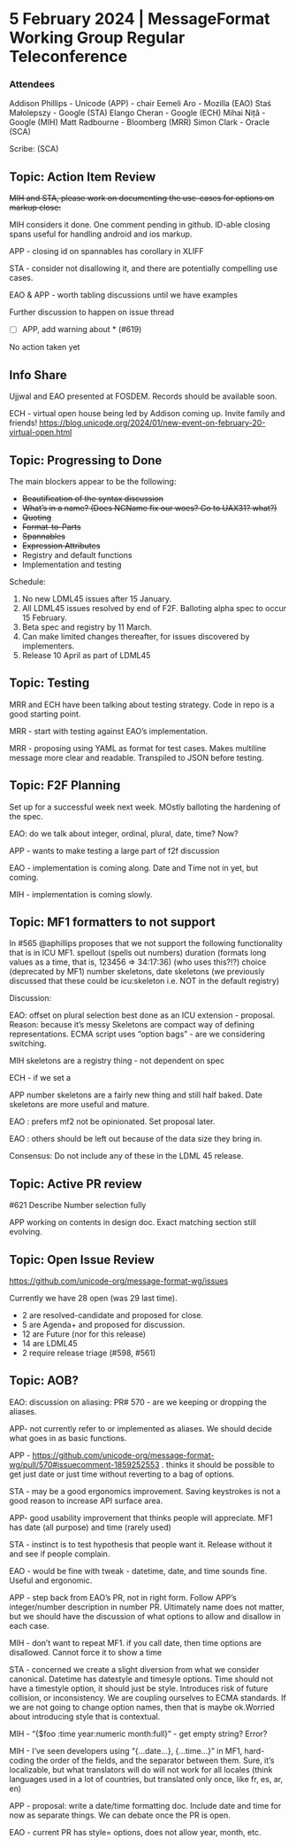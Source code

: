 # 5 February 2024 | MessageFormat Working Group Regular Teleconference

### Attendees
Addison Phillips - Unicode (APP) - chair
Eemeli Aro - Mozilla (EAO)
Staś Małolepszy - Google (STA)
Elango Cheran - Google (ECH)
Mihai Niță - Google (MIH)
Matt Radbourne - Bloomberg (MRR)
Simon Clark - Oracle (SCA)

Scribe: (SCA)

## Topic: Action Item Review
~~MIH and STA, please work on documenting the use-cases for options on markup close:~~

MIH considers it done. One comment pending in github. ID-able closing spans useful for handling android and ios markup.

APP - closing id on spannables has corollary in XLIFF

STA - consider not disallowing it, and there are potentially compelling use cases. 

EAO & APP - worth tabling discussions until we have examples

Further discussion to happen on issue thread

- [ ] APP, add warning about * (#619)

No action taken yet

## Info Share

Ujjwal and EAO presented at FOSDEM. Records should be available soon.

ECH - virtual open house being led by Addison coming up. Invite family and friends! https://blog.unicode.org/2024/01/new-event-on-february-20-virtual-open.html

## Topic: Progressing to Done

The main blockers appear to be the following:
- ~~Beautification of the syntax discussion~~
- ~~What’s in a name? (Does NCName fix our woes? Go to UAX31? what?)~~
- ~~Quoting~~
- ~~Format-to-Parts~~
- ~~Spannables~~
- ~~Expression Attributes~~
- Registry and default functions
- Implementation and testing

Schedule:
1. No new LDML45 issues after 15 January.
2. All LDML45 issues resolved by end of F2F. Balloting alpha spec to occur 15 February.
3. Beta spec and registry by 11 March.
4. Can make limited changes thereafter, for issues discovered by implementers.
5. Release 10 April as part of LDML45

## Topic: Testing
MRR and ECH have been talking about testing strategy. Code in repo is a good starting point.

MRR - start with testing against EAO’s implementation.

MRR - proposing using YAML as format for test cases. Makes multiline message more clear and readable. Transpiled to JSON before testing.

## Topic: F2F Planning
Set up for a successful week next week. MOstly balloting the hardening of the spec.

EAO: do we talk about integer, ordinal, plural, date, time? Now?

APP - wants to make testing a large part of f2f discussion

EAO - implementation is coming along. Date and Time not in yet, but coming.

MIH - implementation is coming slowly.


## Topic: MF1 formatters to not support
In #565 @aphillips proposes that we not support the following functionality that is in ICU MF1.
spellout (spells out numbers)
duration (formats long values as a time, that is, 123456 => 34:17:36) (who uses this?!?)
choice (deprecated by MF1)
number skeletons, date skeletons (we previously discussed that these could be icu:skeleton i.e. NOT in the default registry)

Discussion:

EAO: offset on plural selection best done as an ICU extension - proposal. Reason: because it’s messy
Skeletons are compact way of defining representations. ECMA script uses “option bags” - are we considering switching. 

MIH skeletons are a registry thing - not dependent on spec

ECH - if we set a 

APP number skeletons are a fairly new thing and still half baked. Date skeletons are more useful and mature.

EAO : prefers mf2 not be opinionated. Set proposal later. 

EAO : others should be left out because of the data size they bring in.

Consensus: Do not include any of these in the LDML 45 release.

## Topic: Active PR review

#621
Describe Number selection fully

APP working on contents in design doc. Exact matching section still evolving. 

## Topic: Open Issue Review
https://github.com/unicode-org/message-format-wg/issues

Currently we have 28 open (was 29 last time).
- 2 are resolved-candidate and proposed for close.
- 5 are Agenda+ and proposed for discussion.
- 12 are Future (nor for this release)
- 14 are LDML45
- 2 require release triage (#598, #561)


## Topic: AOB?

EAO: discussion on aliasing: PR# 570 - are we keeping or dropping the aliases. 

APP- not currently refer to or implemented as aliases. We should decide what goes in as basic functions.

APP - https://github.com/unicode-org/message-format-wg/pull/570#issuecomment-1859252553 . thinks it should be possible to get just date or just time without reverting to a bag of options.

STA - may be a good ergonomics improvement. Saving keystrokes is not a good reason to increase API surface area. 

APP- good usability improvement that thinks people will appreciate. MF1 has date (all purpose) and time (rarely used)

STA - instinct is to test hypothesis that people want it. Release without it and see if people complain. 

EAO - would be fine with tweak - datetime, date, and time sounds fine. Useful and ergonomic. 

APP - step back from EAO’s PR, not in right form. Follow APP’s integer/number description in number PR. Ultimately name does not matter, but we should have the discussion of what options to allow and disallow in each case. 

MIH - don’t want to repeat MF1. if you call date, then time options are disallowed. Cannot force it to show a time

STA - concerned we create a slight diversion from what we consider canonical. Datetime has datestyle and timesyle options. Time should not have a timestyle option, it should just be style. Introduces risk of future collision, or inconsistency.  We are coupling ourselves to ECMA standards. If we are not going to change option names, then that is maybe ok.Worried about introducing style that is contextual. 

MIH - “{$foo :time year:numeric month:full}” - get empty string? Error? 

MIH - I’ve seen developers using “{...date…}, {...time…}” in MF1, hard-coding the order of the fields, and the separator between them. Sure, it’s localizable, but what translators will do will not work for all locales (think languages used in a lot of countries, but translated only once, like fr, es, ar, en) 

APP - proposal: write a date/time formatting doc. Include date and time for now as separate things. We can debate once the PR is open.

EAO - current PR has style= options, does not allow year, month, etc.
